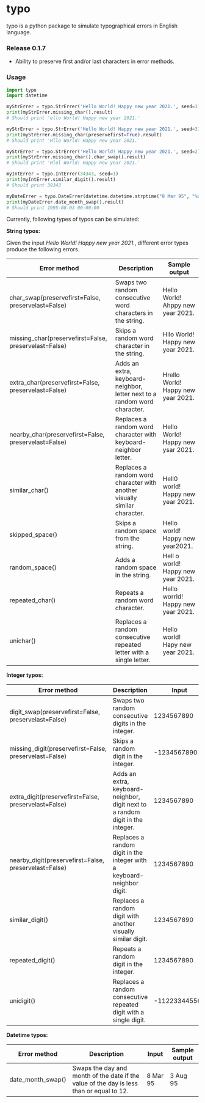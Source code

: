 # typo
typo is a python package to simulate typographical errors in English language. 

### Release 0.1.7
* Ability to preserve first and/or last characters in error methods.

### Usage

```python
import typo
import datetime

myStrErrer = typo.StrErrer('Hello World! Happy new year 2021.', seed=31)
print(myStrErrer.missing_char().result)
# Should print 'ello World! Happy new year 2021.'

myStrErrer = typo.StrErrer('Hello World! Happy new year 2021.', seed=31)
print(myStrErrer.missing_char(preservefirst=True).result)
# Should print 'Hllo World! Happy new year 2021.'

myStrErrer = typo.StrErrer('Hello World! Happy new year 2021.', seed=2)
print(myStrErrer.missing_char().char_swap().result)
# Should print 'Hlol World! Happy new year 2021.'

myIntErrer = typo.IntErrer(34343, seed=1)
print(myIntErrer.similar_digit().result)
# Should print 39343

myDateErrer = typo.DateErrer(datetime.datetime.strptime("8 Mar 95", "%d %b %y"))
print(myDateErrer.date_month_swap().result)
# Should print 1995-08-03 00:00:00
```
Currently, following types of typos can be simulated:

**String typos:** 

Given the input _Hello World! Happy new year 2021._, different error types produce the following errors.

| Error method                                          | Description                                                               | Sample output                      |
|-------------------------------------------------------|---------------------------------------------------------------------------|------------------------------------|
| char_swap(preservefirst=False, preservelast=False)    | Swaps two random consecutive word characters in the string.               | Hello World! Ahppy new year 2021.  |
| missing_char(preservefirst=False, preservelast=False) | Skips a random word character in the string.                              | Hllo World! Happy new year 2021.   |
| extra_char(preservefirst=False, preservelast=False)   | Adds an extra, keyboard-neighbor, letter next to a random word character. | Hrello World! Happy new year 2021. |
| nearby_char(preservefirst=False, preservelast=False)  | Replaces a random word character with keyboard-neighbor letter.           | Hello World! Happy new ysar 2021.  |
| similar_char()                                        | Replaces a random word character with another visually similar character. | Hell0 world! Happy new year 2021.  |
| skipped_space()                                       | Skips a random space from the string.                                     | Hello world! Happy new year2021.   |
| random_space()                                        | Adds a random space in the string.                                        | Hell o world! Happy new year 2021. |
| repeated_char()                                       | Repeats a random word character.                                          | Hello worrld! Happy new year 2021. |
| unichar()                                             | Replaces a random consecutive repeated letter with a single letter.       | Hello world! Hapy new year 2021.   |

**Integer typos:** 

| Error method                                           | Description                                                                    | Input         | Sample output |
|--------------------------------------------------------|--------------------------------------------------------------------------------|---------------|---------------|
| digit_swap(preservefirst=False, preservelast=False)    | Swaps two random consecutive digits in the integer.                            | 1234567890    | 1324567890    |
| missing_digit(preservefirst=False, preservelast=False) | Skips a random digit in the integer.                                           | -1234567890   | -123457890    |
| extra_digit(preservefirst=False, preservelast=False)   | Adds an extra, keyboard-neighbor, digit next to a random digit in the integer. | 1234567890    | 12345678920   |
| nearby_digit(preservefirst=False, preservelast=False)  | Replaces a random digit in the integer with a keyboard-neighbor digit.         | 1234567890    | 1234567892    |
| similar_digit()                                        | Replaces a random digit with another visually similar digit.                   | 1234567890    | 1234567896    |
| repeated_digit()                                       | Repeats a random digit in the integer.                                         | 1234567890    | 12345678900   |
| unidigit()                                             | Replaces a random consecutive repeated digit with a single digit.              | -112233445566 | -11233445566  |

**Datetime typos:** 

| Error method      | Description                                                                              | Input    | Sample output |
|-------------------|------------------------------------------------------------------------------------------|----------|---------------|
| date_month_swap() | Swaps the day and month of the date if the value of the day is less than or equal to 12. | 8 Mar 95 | 3 Aug 95      |
